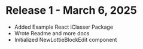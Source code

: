 # Release 1 - March 6, 2025
* Added Example React iClasser Package
* Wrote Readme and more docs
* Initialized NewLottieBlockEdit component